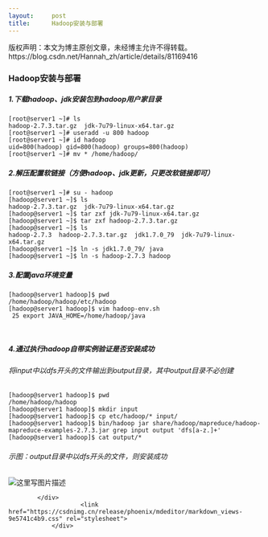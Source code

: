 ```yaml
---
layout:     post
title:      Hadoop安装与部署
---
```

<div id="article_content" class="article_content clearfix csdn-tracking-statistics" data-pid="blog" data-mod="popu_307" data-dsm="post">
								<div class="article-copyright">
					版权声明：本文为博主原创文章，未经博主允许不得转载。					https://blog.csdn.net/Hannah_zh/article/details/81169416				</div>
								            <div id="content_views" class="markdown_views prism-atom-one-dark">
							<!-- flowchart 箭头图标 勿删 -->
							<svg xmlns="http://www.w3.org/2000/svg" style="display: none;"><path stroke-linecap="round" d="M5,0 0,2.5 5,5z" id="raphael-marker-block" style="-webkit-tap-highlight-color: rgba(0, 0, 0, 0);"></path></svg>
							<h3><a id="Hadoop_0"></a>Hadoop安装与部署</h3>
<h5><a id="1hadoopjdkhadoop_2"></a>1.下载hadoop、jdk安装包到hadoop用户家目录</h5>
<pre><code>[root@server1 ~]# ls
hadoop-2.7.3.tar.gz  jdk-7u79-linux-x64.tar.gz
[root@server1 ~]# useradd -u 800 hadoop
[root@server1 ~]# id hadoop
uid=800(hadoop) gid=800(hadoop) groups=800(hadoop)
[root@server1 ~]# mv * /home/hadoop/
</code></pre>
<h5><a id="2hadoopjdk_11"></a>2.解压配置软链接（方便hadoop、jdk更新，只更改软链接即可）</h5>
<pre><code>[root@server1 ~]# su - hadoop
[hadoop@server1 ~]$ ls
hadoop-2.7.3.tar.gz  jdk-7u79-linux-x64.tar.gz
[hadoop@server1 ~]$ tar zxf jdk-7u79-linux-x64.tar.gz 
[hadoop@server1 ~]$ tar zxf hadoop-2.7.3.tar.gz 
[hadoop@server1 ~]$ ls
hadoop-2.7.3  hadoop-2.7.3.tar.gz  jdk1.7.0_79  jdk-7u79-linux-x64.tar.gz
[hadoop@server1 ~]$ ln -s jdk1.7.0_79/ java
[hadoop@server1 ~]$ ln -s hadoop-2.7.3 hadoop
</code></pre>
<h5><a id="3java_23"></a>3.配置java环境变量</h5>
<pre><code>[hadoop@server1 hadoop]$ pwd
/home/hadoop/hadoop/etc/hadoop
[hadoop@server1 hadoop]$ vim hadoop-env.sh 
 25 export JAVA_HOME=/home/hadoop/java

</code></pre>
<h5><a id="4hadoop_31"></a>4.通过执行hadoop自带实例验证是否安装成功</h5>
<h6><a id="inputdfsoutputoutput_32"></a>将input中以dfs开头的文件输出到output目录，其中output目录不必创建</h6>
<pre><code>[hadoop@server1 hadoop]$ pwd
/home/hadoop/hadoop
[hadoop@server1 hadoop]$ mkdir input
[hadoop@server1 hadoop]$ cp etc/hadoop/* input/
[hadoop@server1 hadoop]$ bin/hadoop jar share/hadoop/mapreduce/hadoop-mapreduce-examples-2.7.3.jar grep input output 'dfs[a-z.]+'   
[hadoop@server1 hadoop]$ cat output/*
</code></pre>
<h6><a id="outputdfs_41"></a>示图：output目录中以dfs开头的文件，则安装成功</h6>
<p><img src="https://img-blog.csdn.net/20180723154719724?watermark/2/text/aHR0cHM6Ly9ibG9nLmNzZG4ubmV0L0hhbm5haF96aA==/font/5a6L5L2T/fontsize/400/fill/I0JBQkFCMA==/dissolve/70" alt="这里写图片描述"></p>

            </div>
						<link href="https://csdnimg.cn/release/phoenix/mdeditor/markdown_views-9e5741c4b9.css" rel="stylesheet">
                </div>